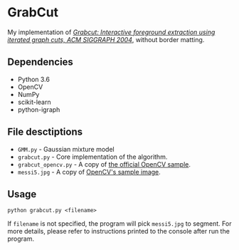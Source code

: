 # GrabCut

My implementation of *[Grabcut: Interactive foreground extraction using iterated graph cuts, ACM SIGGRAPH 2004](https://cvg.ethz.ch/teaching/cvl/2012/grabcut-siggraph04.pdf)*, without border matting.

## Dependencies

* Python 3.6
* OpenCV
* NumPy
* scikit-learn
* python-igraph

## File desctiptions

* `GMM.py` - Gaussian mixture model
* `grabcut.py` - Core implementation of the algorithm.
* `grabcut_opencv.py` - A copy of [the official OpenCV sample](https://github.com/opencv/opencv/blob/master/samples/python/grabcut.py).
* `messi5.jpg` - A copy of [OpenCV's sample image](https://github.com/opencv/opencv/blob/master/samples/data/messi5.jpg).

## Usage

```
python grabcut.py <filename>
```

If `filename` is not specified, the program will pick `messi5.jpg` to segment. For more details, please refer to instructions printed to the console after run the program.